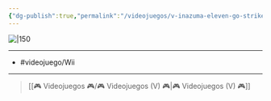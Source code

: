 ```yaml
---
{"dg-publish":true,"permalink":"/videojuegos/v-inazuma-eleven-go-strikers-2014/"}
---
```



![|150](https://images.igdb.com/igdb/image/upload/t_cover_big/co6t3s.jpg)

---

- #videojuego/Wii 

---

> [[🎮 Videojuegos 🎮/🎮 Videojuegos (V) 🎮\|🎮 Videojuegos (V) 🎮]]